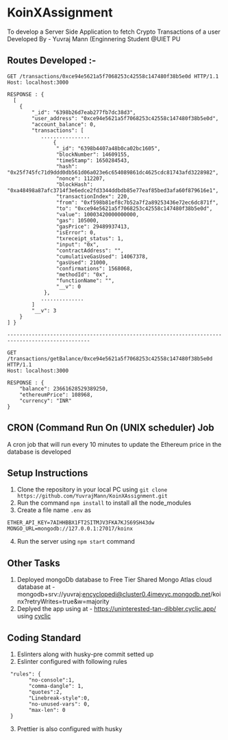 # KoinXAssignment
To develop a Server Side Application to fetch Crypto Transactions of a user <br>
Developed By - Yuvraj Mann (Enginnering Student @UIET PU

## Routes Developed :-
```
GET /transactions/0xce94e5621a5f7068253c42558c147480f38b5e0d HTTP/1.1
Host: localhost:3000

RESPONSE : {
  [
    {
        "_id": "6398b26d7eab277fb7dc38d3",
        "user_address": "0xce94e5621a5f7068253c42558c147480f38b5e0d",
        "account_balance": 0,
        "transactions": [
           ................
               {
                "_id": "6398b4407a48b0ca02bc1605",
                "blockNumber": 14609155,
                "timeStamp": 1650284543,
                "hash": "0x25f745fc71d9ddd0db561d06a023e6c654089861dc4625cdc81743afd3228982",
                "nonce": 112207,
                "blockHash": "0xa48498a87afc3714f3e6edce2fd3344ddbdb85e77eaf85bed3afa60f879616e1",
                "transactionIndex": 220,
                "from": "0xf598b81ef8c7b52a7f2a89253436e72ec6dc871f",
                "to": "0xce94e5621a5f7068253c42558c147480f38b5e0d",
                "value": 10003420000000000,
                "gas": 105000,
                "gasPrice": 29489937413,
                "isError": 0,
                "txreceipt_status": 1,
                "input": "0x",
                "contractAddress": "",
                "cumulativeGasUsed": 14067378,
                "gasUsed": 21000,
                "confirmations": 1568068,
                "methodId": "0x",
                "functionName": "",
                "__v": 0
            },
           ..............
        ]
        "__v": 3
    }
] }

-------------------------------------------------------------------------------------------------

GET /transactions/getBalance/0xce94e5621a5f7068253c42558c147480f38b5e0d HTTP/1.1
Host: localhost:3000

RESPONSE : {
    "balance": 23661628529389250,
    "ethereumPrice": 108968,
    "currency": "INR"
}

```

## CRON (Command Run On (UNIX scheduler) Job
A cron job that will run every 10 minutes to update the Ethereum price in the database is developed

## Setup Instructions 
1. Clone the repository in your local PC using ```git clone https://github.com/YuvrajMann/KoinXAssignment.git```
2. Run the command ```npm install``` to install all the node_modules
3. Create a file name ```.env``` as
  ```
  ETHER_API_KEY=7AIHHBBX1FT2SITMJV3FKA7KJS69SH43dw
  MONGO_URL=mongodb://127.0.0.1:27017/koinx
  ```
4. Run the server using ```npm start``` command

## Other Tasks
1. Deployed mongoDb database to Free Tier Shared Mongo Atlas cloud database at - mongodb+srv://yuvraj:encyclopedi@cluster0.4imevyc.mongodb.net/koinx?retryWrites=true&w=majority
2. Deplyed the app using at - <a>https://uninterested-tan-dibbler.cyclic.app/</a> using <a href="https://www.cyclic.sh/">cyclic</a>

## Coding Standard 
1. Eslinters along with husky-pre commit setted up
2. Eslinter configured with following rules 
 ```
  "rules": {
        "no-console":1,                   
        "comma-dangle": 1,               
        "quotes":2,
        "Linebreak-style":0,      
        "no-unused-vars": 0,             
        "max-len": 0
  }
```
3. Prettier is also configured with husky
